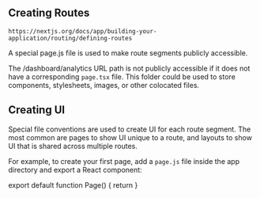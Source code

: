 ## Creating Routes

`https://nextjs.org/docs/app/building-your-application/routing/defining-routes`

A special page.js file is used to make route segments publicly accessible.

The /dashboard/analytics URL path is not publicly accessible if it does not have a corresponding `page.tsx` file. This folder could be used to store components, stylesheets, images, or other colocated files.

## Creating UI

Special file conventions are used to create UI for each route segment. The most common are pages to show UI unique to a route, and layouts to show UI that is shared across multiple routes.

For example, to create your first page, add a `page.js` file inside the app directory and export a React component:

export default function Page() {
return
}
